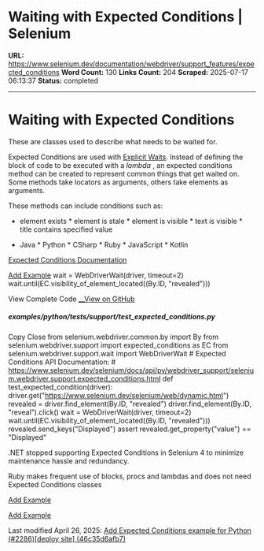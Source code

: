# Waiting with Expected Conditions | Selenium

**URL:** https://www.selenium.dev/documentation/webdriver/support_features/expected_conditions
**Word Count:** 130
**Links Count:** 204
**Scraped:** 2025-07-17 06:13:37
**Status:** completed

---

# Waiting with Expected Conditions

These are classes used to describe what needs to be waited for.

Expected Conditions are used with [Explicit Waits](https://www.selenium.dev/documentation/webdriver/waits/#explicit-waits). Instead of defining the block of code to be executed with a _lambda_ , an expected conditions method can be created to represent common things that get waited on. Some methods take locators as arguments, others take elements as arguments.

These methods can include conditions such as:

  * element exists   * element is stale   * element is visible   * text is visible   * title contains specified value

  * Java   * Python   * CSharp   * Ruby   * JavaScript   * Kotlin

[Expected Conditions Documentation](https://www.selenium.dev/selenium/docs/api/java/org/openqa/selenium/support/ui/ExpectedConditions.html)

[Add Example](https://www.selenium.dev/documentation/about/contributing/#creating-examples)                   wait = WebDriverWait(driver, timeout=2)         wait.until(EC.visibility_of_element_located((By.ID, "revealed")))

View Complete Code [__View on GitHub](https://github.com/SeleniumHQ/seleniumhq.github.io/blob/trunk/examples/python/tests/support/test_expected_conditions.py#L14-L15)

##### examples/python/tests/support/test\_expected\_conditions.py

Copy  Close               from selenium.webdriver.common.by import By     from selenium.webdriver.support import expected_conditions as EC     from selenium.webdriver.support.wait import WebDriverWait          # Expected Conditions API Documentation:     # https://www.selenium.dev/selenium/docs/api/py/webdriver_support/selenium.webdriver.support.expected_conditions.html               def test_expected_condition(driver):         driver.get("https://www.selenium.dev/selenium/web/dynamic.html")         revealed = driver.find_element(By.ID, "revealed")         driver.find_element(By.ID, "reveal").click()              wait = WebDriverWait(driver, timeout=2)         wait.until(EC.visibility_of_element_located((By.ID, "revealed")))              revealed.send_keys("Displayed")         assert revealed.get_property("value") == "Displayed"     

.NET stopped supporting Expected Conditions in Selenium 4 to minimize maintenance hassle and redundancy.

Ruby makes frequent use of blocks, procs and lambdas and does not need Expected Conditions classes

[Add Example](https://www.selenium.dev/documentation/about/contributing/#creating-examples)

[Add Example](https://www.selenium.dev/documentation/about/contributing/#creating-examples)

Last modified April 26, 2025: [Add Expected Conditions example for Python \(\#2286\)\[deploy site\] \(46c35d6afb7\)](https://github.com/SeleniumHQ/seleniumhq.github.io/commit/46c35d6afb77f67b360c60f4e1544e992df014cd)